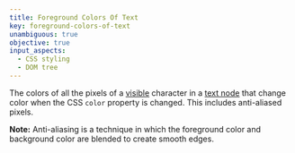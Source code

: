 ```yaml
---
title: Foreground Colors Of Text
key: foreground-colors-of-text
unambiguous: true
objective: true
input_aspects:
  - CSS styling
  - DOM tree
---
```


The colors of all the pixels of a [visible](#visible) character in a [text node](https://dom.spec.whatwg.org/#text) that change color when the CSS `color` property is changed. This includes anti-aliased pixels.

**Note:** Anti-aliasing is a technique in which the foreground color and background color are blended to create smooth edges.
